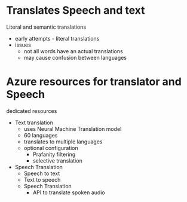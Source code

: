 # Translates Speech and text

Literal and semantic translations
- early attempts - literal translations
- issues
    - not all words have an actual translations
    - may cause confusion between languages

# Azure resources for translator and Speech

dedicated resources
- Text translation 
    - uses Neural Machine Translation model
    - 60 languages
    - translates to multiple languages
    - optional configuration
        - Prafanity filtering
        - selective translation
- Speech Translation
    - Speech to text
    - Text to speech
    - Speech Translation
        - API to translate spoken audio 
